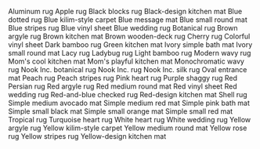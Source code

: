 Aluminum rug
Apple rug
Black blocks rug
Black-design kitchen mat
Blue dotted rug
Blue kilim-style carpet
Blue message mat
Blue small round mat
Blue stripes rug
Blue vinyl sheet
Blue wedding rug
Botanical rug
Brown argyle rug
Brown kitchen mat
Brown wooden-deck rug
Cherry rug
Colorful vinyl sheet
Dark bamboo rug
Green kitchen mat
Ivory simple bath mat
Ivory small round mat
Lacy rug
Ladybug rug
Light bamboo rug
Modern wavy rug
Mom's cool kitchen mat
Mom's playful kitchen mat
Monochromatic wavy rug
Nook Inc. botanical rug
Nook Inc. rug
Nook Inc. silk rug
Oval entrance mat
Peach rug
Peach stripes rug
Pink heart rug
Purple shaggy rug
Red Persian rug
Red argyle rug
Red medium round mat
Red vinyl sheet
Red wedding rug
Red-and-blue checked rug
Red-design kitchen mat
Shell rug
Simple medium avocado mat
Simple medium red mat
Simple pink bath mat
Simple small black mat
Simple small orange mat
Simple small red mat
Tropical rug
Turquoise heart rug
White heart rug
White wedding rug
Yellow argyle rug
Yellow kilim-style carpet
Yellow medium round mat
Yellow rose rug
Yellow stripes rug
Yellow-design kitchen mat
